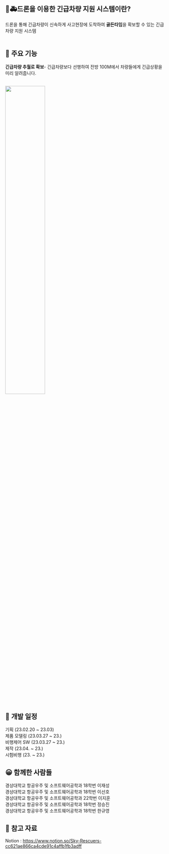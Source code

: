 ## 🚒🚑**드론을 이용한 긴급차량 지원 시스템**이란?

드론을 통해 긴급차량이 신속하게 사고현장에 도착하여 **골든타임**을 확보할 수 있는 긴급차량 지원 시스템 
<br><br>

## 📌 주요 기능
**긴급차량 추월로 확보**- 긴급차량보다 선행하여 전방 100M에서 차량들에게 긴급상황을 미리 알려줍니다.<br>
<br>

<img width="50%" src="https://user-images.githubusercontent.com/79908225/230010518-7f447d72-8689-4b2c-ba36-85ca38e63d48.gif"/>

## 📆 개발 일정
기획 (23.02.20 ~ 23.03)<br>
제품 모델링 (23.03.27 ~ 23.)<br>
비행제어 SW (23.03.27 ~ 23.)<br>
제작 (23.04. ~ 23.)<br>
시험비행 (23. ~ 23.)<br>

## 😀 함께한 사람들
경상대학교 항공우주 및 소프트웨어공학과 18학번 이재성<br>
경상대학교 항공우주 및 소프트웨어공학과 18학번 이선호<br>
경상대학교 항공우주 및 소프트웨어공학과 22학번 이지훈<br>
경상대학교 항공우주 및 소프트웨어공학과 18학번 정승진<br>
경상대학교 항공우주 및 소프트웨어공학과 18학번 한규영


## 📗 참고 자료<br>
Notion : https://www.notion.so/Sky-Rescuers-cc621ae866ca4cde91c4affb1fb3adff<br>
